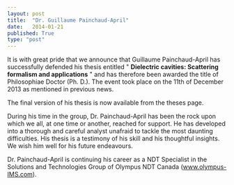 ```yaml
---
layout: post
title:  "Dr. Guillaume Painchaud-April"
date:   2014-01-21
published: True
type: "post"
---
```


It is with great pride that we announce that Guillaume Painchaud-April has successfully defended his thesis entitled " **Dielectric cavities: Scattering formalism and applications** " and has therefore been awarded the title of Philosophiae Doctor (Ph. D.). The event took place on the 11th of December
2013 as mentioned in previous news.


 The final version of his thesis is now available from the theses page.


 During his time in the group, Dr. Painchaud-April has been the rock upon which we all, at one time or another, reached for support. He has developed into a thorough and careful analyst unafraid to tackle the most daunting difficulties. His thesis is a testimony of his skill and his thoughtful insights. We wish him well for his future endeavours.


 Dr. Painchaud-April is continuing his career as a NDT Specialist in the Solutions and Technologies Group of Olympus NDT Canada (www.olympus-IMS.com).


